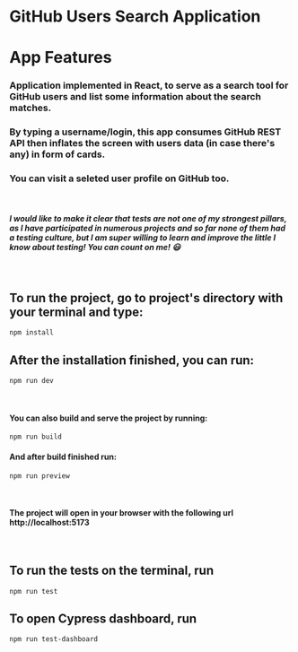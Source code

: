 # GitHub Users Search Application

# App Features

### Application implemented in React, to serve as a search tool for GitHub users and list some information about the search matches.

### By typing a username/login, this app consumes GitHub REST API then inflates the screen with users data (in case there's any) in form of cards.

### You can visit a seleted user profile on GitHub too.

<br/>

##### I would like to make it clear that tests are not one of my strongest pillars, as I have participated in numerous projects and so far none of them had a testing culture, but I am super willing to learn and improve the little I know about testing! You can count on me! 😃

<br/>

## To run the project, go to project's directory with your terminal and type:

```
npm install
```

## After the installation finished, you can run:

```
npm run dev
```

<br/>

#### You can also build and serve the project by running:

```
npm run build
```

#### And after build finished run:

```
npm run preview
```

<br/>

#### The project will open in your browser with the following url http://localhost:5173

<br/>

## To run the tests on the terminal, run

```
npm run test
```

## To open Cypress dashboard, run

```
npm run test-dashboard
```
